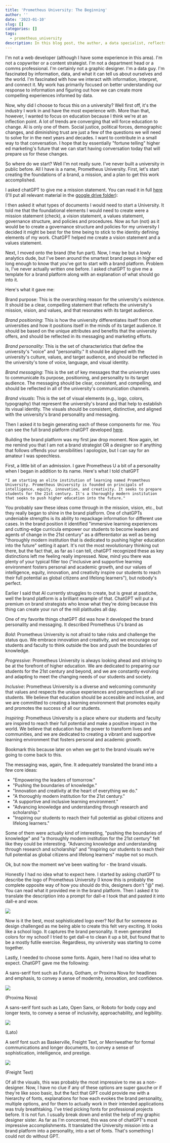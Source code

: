 ```yaml
---
title: 'Prometheus University: The Beginning'
author: ''
date: '2023-01-10'
slug: []
categories: []
tags:
  - prometheus_university
description: In this blog post, the author, a data specialist, reflects on their interest in information, data, and human-information interactions. They discuss the convergence of various trends that will force education to change, including AI, and their desire to contribute to the conversation about the future of education. The author also introduces their project to create a university, Prometheus University, and discusses the process of creating the brand, mission, and identity of the university with the help of chatGPT. This blog post offers insights into the potential role of AI in education and the process of building a brand from the ground up.
---
```


I'm not a web developer (although I have some experience in this area). I'm not a copywriter or a content strategist. I'm not a department head or a comms professional. I'm certainly not a graphic designer. I'm a data guy. I'm fascinated by information, data, and what it can tell us about ourselves and the world. I'm fascinated with how we interact with information, interpret, and connect it. My work has primarily focused on better understanding our response to information and figuring out how we can create more compelling experiences informed by data.

Now, why did I choose to focus this on a university? Well first off, it's the industry I work in and have the most experience with. More than that, however, I wanted to focus on education because I think we're at an inflection point. A lot of trends are converging that will force education to change. AI is only one of them. Social justice, political forces, demographic changes, and diminishing trust are just a few of the questions we will need to solve for in the next years and decades. I want to contribute in a small way to that conversation. I hope that by essentially "fortune telling" higher ed marketing's future that we can start having conversation today that will prepare us for these changes.

So where do we start? Well I'm not really sure. I've never built a university in public before. All I have is a name, Prometheus University. First, let's start creating the foundations of a brand, a mission, and a plan to get this work accomplished.

I asked chatGPT to give me a mission statement. You can read it in full [here](https://docs.google.com/document/d/1uwFLpgho1jz3ZcXHcaPdJnoNPBIiOg1MiXqb2Meifbo/edit?usp=sharing) (I'll put all relevant material in the [google drive folder](https://drive.google.com/drive/folders/1_xggUXeN0k1jAamV5lrZu0YTjCVdh22L?usp=sharing)):

I then asked it what types of documents I would need to start a University. It told me that the foundational elements I would need to create were a mission statement (check), a vision statement, a values statement, governance structure, and policies and procedures. Now as fun (not) as it would be to create a governance structure and policies for my university I decided it might be best for the time being to stick to the identity defining elements of my work. ChatGPT helped me create a vision statement and a values statement.

Next, I moved onto the brand (the fun part). Now, I may be but a lowly analytics dude, but I've been around the smartest brand peeps in higher ed long enough to know that you've got to start with a brand platform. Problem is, I've never actually written one before. I asked chatGPT to give me a template for a brand platform along with an explanation of what should go into it.

Here's what it gave me:

Brand purpose: This is the overarching reason for the university's existence. It should be a clear, compelling statement that reflects the university's mission, vision, and values, and that resonates with its target audience.

*Brand positioning*: This is how the university differentiates itself from other universities and how it positions itself in the minds of its target audience. It should be based on the unique attributes and benefits that the university offers, and should be reflected in its messaging and marketing efforts.

*Brand personality*: This is the set of characteristics that define the university's "voice" and "personality." It should be aligned with the university's culture, values, and target audience, and should be reflected in the university's tone of voice, language, and visual identity.

*Brand messaging*: This is the set of key messages that the university uses to communicate its purpose, positioning, and personality to its target audience. The messaging should be clear, consistent, and compelling, and should be reflected in all of the university's communication channels.

*Brand visuals*: This is the set of visual elements (e.g., logo, colors, typography) that represent the university's brand and that help to establish its visual identity. The visuals should be consistent, distinctive, and aligned with the university's brand personality and messaging.

Then I asked it to begin generating each of these components for me. You can see the full brand platform chatGPT developed [here](https://docs.google.com/document/d/1bvRMXvEVjNA4j1U2qFwTnBEnHqBFar2fMAj4M05n6S0/edit?usp=sharing).

Building the brand platform was my first jaw drop moment. Now again, let me remind you that I am not a brand strategist OR a designer so if anything that follows offends your sensibilities I apologize, but I can say for an amateur I was speechless.

First, a little bit of an admission. I gave Prometheus U a bit of a personality when I began in addition to its name. Here's what I told chatGPT

`"I am starting an elite institution of learning named Prometheus University. Prometheus University is founded on principals of intelligence, equity, innovation, and creativity. It seeks to prepare students for the 21st century. It's a thoroughly modern institution that seeks to push higher education into the future."`

You probably saw these ideas come through in the mission, vision, etc., but they really began to shine in the brand platform. One of chatGPTs undeniable strengths is its ability to repackage information for different use cases. In the brand position it identified "immersive learning experiences and cutting-edge curricula empower our students to become leaders and agents of change in the 21st century" as a differentiator as well as being "thoroughly modern institution that is dedicated to pushing higher education into the future" setting it apart. It's not the most revolutionary thinking out there, but the fact that, as far as I can tell, chatGPT recognized these as key distinctions left me feeling really impressed. Now, mind you there was plenty of your typical filler too ("inclusive and supportive learning environment fosters personal and academic growth, and our values of intelligence, equity, innovation, and creativity inspire our students to reach their full potential as global citizens and lifelong learners"), but nobody's perfect.

Earlier I said that AI currently struggles to create, but is great at pastiche, well the brand platform is a brilliant example of that. ChatGPT will put a premium on brand strategists who know what they're doing because this thing can create your run of the mill platitudes all day.

One of my favorite things chatGPT did was how it developed the brand personality and messaging. It described Prometheus U's brand as

*Bold*: Prometheus University is not afraid to take risks and challenge the status quo. We embrace innovation and creativity, and we encourage our students and faculty to think outside the box and push the boundaries of knowledge.

*Progressive*: Prometheus University is always looking ahead and striving to be at the forefront of higher education. We are dedicated to preparing our students for the 21st century and beyond, and we are constantly evolving and adapting to meet the changing needs of our students and society.

*Inclusive*: Prometheus University is a diverse and welcoming community that values and respects the unique experiences and perspectives of all our students. We believe that education should be accessible and inclusive, and we are committed to creating a learning environment that promotes equity and promotes the success of all our students.

*Inspiring*: Prometheus University is a place where our students and faculty are inspired to reach their full potential and make a positive impact in the world. We believe that education has the power to transform lives and communities, and we are dedicated to creating a vibrant and supportive learning environment that fosters personal and academic growth.

Bookmark this because later on when we get to the brand visuals we're going to come back to this.

The messaging was, again, fine. It adequately translated the brand into a few core ideas:

-   "Empowering the leaders of tomorrow."
-   "Pushing the boundaries of knowledge."
-   "Innovation and creativity at the heart of everything we do."
-   "A thoroughly modern institution for the 21st century."
-   "A supportive and inclusive learning environment."
-   "Advancing knowledge and understanding through research and scholarship."
-   "Inspiring our students to reach their full potential as global citizens and lifelong learners."

Some of them were actually kind of interesting, "pushing the boundaries of knowledge" and "a thoroughly modern institution for the 21st century" felt like they could be interesting. "Advancing knowledge and understanding through research and scholarship" and "Inspiring our students to reach their full potential as global citizens and lifelong learners" maybe not so much.

Ok, but now the moment we've been waiting for - the brand visuals.

Honestly I had no idea what to expect here. I started by asking chatGPT to describe the logo of Prometheus University (I know this is probably the complete opposite way of how you should do this, designers don't "\@" me). You can read what it provided me in the brand platform. Then I asked it to translate the description into a prompt for dall-e I took that and pasted it into dall-e and wow.

![](images/prometheus_u_logo.png)

Now is it the best, most sophisticated logo ever? No! But for someone as design challenged as me being able to create this felt very exciting. It looks like a school logo. It captures the brand personality. It even generated colors for my school! I tried to get dall-e to clean it up a bit, but found that to be a mostly futile exercise. Regardless, my university was starting to come together.

Lastly, I needed to choose some fonts. Again, here I had no idea what to expect. ChatGPT gave me the following:

A sans-serif font such as Futura, Gotham, or Proxima Nova for headlines and emphasis, to convey a sense of modernity, innovation, and confidence.

![](images/nova_text_example.png)

(Proxima Nova)

A sans-serif font such as Lato, Open Sans, or Roboto for body copy and longer texts, to convey a sense of inclusivity, approachability, and legibility.

![](images/lato_text_example.jpg)

(Lato)

A serif font such as Baskerville, Freight Text, or Merriweather for formal communications and longer documents, to convey a sense of sophistication, intelligence, and prestige.

![](images/freight_text_example.png)

(Freight Text)

Of all the visuals, this was probably the most impressive to me as a non-designer. Now, I have no clue if any of these options are super gauche or if they're like sooo basic, but the fact that GPT could provide me with a hierarchy of fonts, explanations for how each evokes the brand personality, multiple options, and for them to actually work in their intended applications was truly breathtaking. I've tried picking fonts for professional projects before. It is not fun. I usually break down and enlist the help of my graphic designer sister. As far as I'm concerned, this was one of chatGPT's most impressive accomplishments. It translated the University mission into a brand platform into a personality, into a set of fonts. That's something I could not do without GPT.
